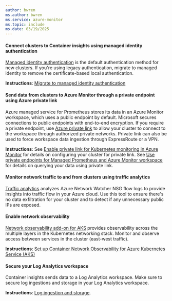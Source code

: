 ```yaml
---
author: bwren
ms.author: bwren
ms.service: azure-monitor
ms.topic: include
ms.date: 03/19/2025
---
```


#### Connect clusters to Container insights using managed identity authentication 

[Managed identity authentication](../container-insights-authentication.md) is the default authentication method for new clusters. If you're using legacy authentication, migrate to managed identity to remove the certificate-based local authentication. 

**Instructions**: [Migrate to managed identity authentication](../container-insights-authentication.md)

#### Send data from clusters to Azure Monitor through a private endpoint using Azure private link 

Azure managed service for Prometheus stores its data in an Azure Monitor workspace, which uses a public endpoint by default. Microsoft secures connections to public endpoints with end-to-end encryption. If you require a private endpoint, use [Azure private link](../../azure-monitor/logs/private-link-security.md) to allow your cluster to connect to the workspace through authorized private networks. Private link can also be used to force workspace data ingestion through ExpressRoute or a VPN.

**Instructions**: See [Enable private link for Kubernetes monitoring in Azure Monitor](../kubernetes-monitoring-private-link.md) for details on configuring your cluster for private link. See [Use private endpoints for Managed Prometheus and Azure Monitor workspace](../../essentials/azure-monitor-workspace-private-endpoint.md) for details on querying your data using private link.

#### Monitor network traffic to and from clusters using traffic analytics 

[Traffic analytics](/azure/network-watcher/traffic-analytics) analyzes Azure Network Watcher NSG flow logs to provide insights into traffic flow in your Azure cloud. Use this tool to ensure there's no data exfiltration for your cluster and to detect if any unnecessary public IPs are exposed.

#### Enable network observability

[Network observability add-on for AKS](https://techcommunity.microsoft.com/t5/azure-observability-blog/comprehensive-network-observability-for-aks-through-azure/ba-p/3825852) provides observability across the multiple layers in the Kubernetes networking stack. Monitor and observe access between services in the cluster (east-west traffic).

**Instructions**: [Set up Container Network Observability for Azure Kubernetes Service (AKS)](/azure/aks/container-network-observability-how-to)

#### Secure your Log Analytics workspace

Container insights sends data to a Log Analytics workspace. Make sure to secure log ingestions and storage in your Log Analytics workspace.

**Instructions**: [Log ingestion and storage](#log-ingestion-and-storage).



